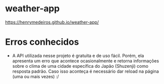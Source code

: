 ﻿# weather-app
https://henrymedeiros.github.io/weather-app/

# Erros conhecidos
- A API utilizada nesse projeto é gratuita e de uso fácil. Porém, ela apresenta um erro que acontece ocasionalmente e retorna informações sobre o clima de uma cidade específica do Japão (Shuzenji) como resposta padrão. Caso isso aconteça é necessário dar reload na página (uma ou mais vezes) :/